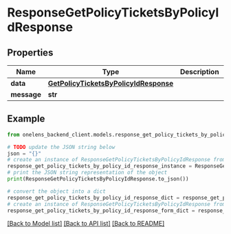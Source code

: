 # ResponseGetPolicyTicketsByPolicyIdResponse


## Properties

Name | Type | Description | Notes
------------ | ------------- | ------------- | -------------
**data** | [**GetPolicyTicketsByPolicyIdResponse**](GetPolicyTicketsByPolicyIdResponse.md) |  | 
**message** | **str** |  | [optional] 

## Example

```python
from onelens_backend_client.models.response_get_policy_tickets_by_policy_id_response import ResponseGetPolicyTicketsByPolicyIdResponse

# TODO update the JSON string below
json = "{}"
# create an instance of ResponseGetPolicyTicketsByPolicyIdResponse from a JSON string
response_get_policy_tickets_by_policy_id_response_instance = ResponseGetPolicyTicketsByPolicyIdResponse.from_json(json)
# print the JSON string representation of the object
print(ResponseGetPolicyTicketsByPolicyIdResponse.to_json())

# convert the object into a dict
response_get_policy_tickets_by_policy_id_response_dict = response_get_policy_tickets_by_policy_id_response_instance.to_dict()
# create an instance of ResponseGetPolicyTicketsByPolicyIdResponse from a dict
response_get_policy_tickets_by_policy_id_response_form_dict = response_get_policy_tickets_by_policy_id_response.from_dict(response_get_policy_tickets_by_policy_id_response_dict)
```
[[Back to Model list]](../README.md#documentation-for-models) [[Back to API list]](../README.md#documentation-for-api-endpoints) [[Back to README]](../README.md)


